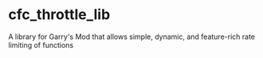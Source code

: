# cfc_throttle_lib
A library for Garry's Mod that allows simple, dynamic, and feature-rich rate limiting of functions
